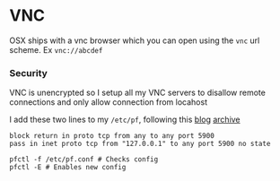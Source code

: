 VNC
===

OSX ships with a vnc browser which you can open using the `vnc` url scheme. Ex `vnc://abcdef`


### Security

VNC is unencrypted so I setup all my VNC servers to disallow remote connections and only allow connection from locahost
 
I add these two lines to my `/etc/pf`, following this [blog](https://blog.neilsabol.site/post/quickly-easily-adding-pf-packet-filter-firewall-rules-macos-osx/) [archive](https://web.archive.org/web/20210507002503/https://blog.neilsabol.site/post/quickly-easily-adding-pf-packet-filter-firewall-rules-macos-osx/)


```
block return in proto tcp from any to any port 5900
pass in inet proto tcp from "127.0.0.1" to any port 5900 no state
```

```
pfctl -f /etc/pf.conf # Checks config
pfctl -E # Enables new config
```


